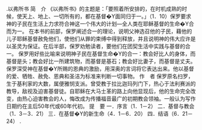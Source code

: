 .以弗所书 
简　介 
《以弗所书》的主题是：「要照着所安排的，在时机成熟的时候，使天上、地上、一切所有的，都在基督�Y面同归于一。」（1．10）保罗要求神的子民在生活上力求符合神这一个伟大的计划―全人类在耶稣基督的生命�Y合而为一。 
在本书的前部，保罗阐述合一的理论，说明父神选召他的子民，藉他的儿子耶稣基督赦免他们，使他们从罪的束缚中得到释放，并且说明神的伟大应许是以圣灵为保证。在后半部，保罗劝勉读者，要他们在团契生活中实践与基督的合一。 
保罗用好些比喻来说明神子民在基督生命�Y的合一：教会好比人的身体，而基督是头；教会好比一所建筑物，而基督是基石；教会好比妻子，而基督是丈夫。保罗深受神在基督�Y所赐的恩典的激励，用深奥的言词将它表达出来。他以基督的爱、牺牲、赦免、恩典和圣洁为标准来判断一切事物。 
作　者 
保罗原名扫罗，生于基利家的大数，属便雅悯支派。曾受教于拉比迦玛列门下，热心于法利赛派的教导，敌视及迫害基督徒。自耶稣在大马士革的路上向他显现后，他的生命完全改变，由热心迫害教会的人，悔改成为传播福音最广的初期教会领袖。一般认为写作日期约在主后50年代或60年代初。 
提　要 
一．序言（1．1－2） 
二．基督与教会（1．3－3．21） 
三．在基督�Y的新生命（4．1－6．20） 
四．结语（6．21－24） 
.